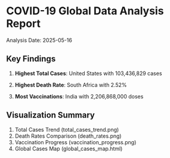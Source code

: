 # COVID-19 Global Data Analysis Report

Analysis Date: 2025-05-16

## Key Findings

1. **Highest Total Cases**: United States with 103,436,829 cases

2. **Highest Death Rate**: South Africa with 2.52%

3. **Most Vaccinations**: India with 2,206,868,000 doses

## Visualization Summary

1. Total Cases Trend (total_cases_trend.png)
2. Death Rates Comparison (death_rates.png)
3. Vaccination Progress (vaccination_progress.png)
4. Global Cases Map (global_cases_map.html)
